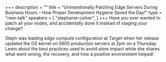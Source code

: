 +++
description = ""
title = "Unintentionally Patching Edge Servers During Business Hours – How Proper Development Hygiene Saved the Day!"
type = "new-talk"
speakers = [
        "stephanie-culver",
]
+++
Have you ever wanted to patch all your nodes, and accidentally done it instead of staging your change?

Steph was leading edge compute configuration at Target when her release updated the OS kernel on 5600 production servers at 2pm on a Thursday. Learn about the best practices used to avoid store impact while she shares what went wrong, the recovery, and how a positive environment helped!